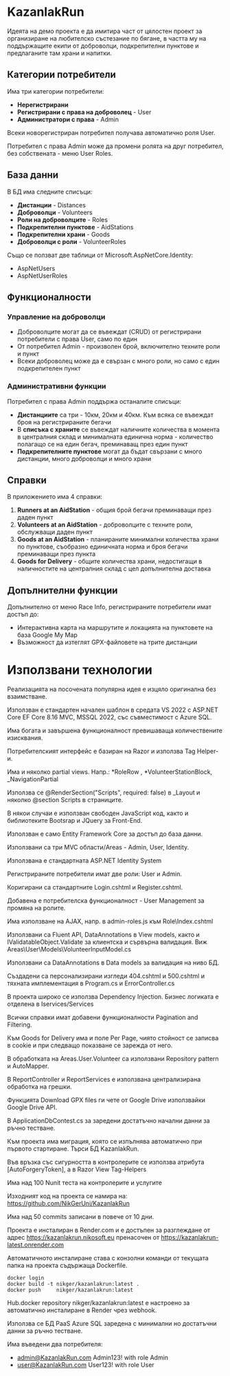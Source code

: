 # KazanlakRun

Идеята на демо проекта е да имитира част от цялостен проект за организиране на любителско състезание по бягане, в частта му на поддържащите екипи от доброволци, подкрепителни пунктове и предлаганите там храни и напитки.

## Категории потребители

Има три категории потребители:
- **Нерегистрирани**
- **Регистрирани с права на доброволец** - User
- **Администратори с права** - Admin

Всеки новорегистриран потребител получава автоматично роля User.

Потребител с права Admin може да промени ролята на друг потребител, без собствената - меню User Roles.

## База данни

В БД има следните списъци:
- **Дистанции** - Distances
- **Доброволци** - Volunteers
- **Роли на доброволците** - Roles
- **Подкрепителни пунктове** - AidStations
- **Подкрепителни храни** - Goods
- **Доброволци с роли** - VolunteerRoles

Също се ползват две таблици от Microsoft.AspNetCore.Identity:
- AspNetUsers
- AspNetUserRoles

## Функционалности

### Управление на доброволци
- Доброволците могат да се въвеждат (CRUD) от регистрирани потребители с права User, само по един
- От потребител Admin - произволен брой, включително техните роли и пункт
- Всеки доброволец може да е свързан с много роли, но само с един подкрепителен пункт

### Административни функции
Потребител с права Admin поддържа останалите списъци:
- **Дистанциите** са три - 10км, 20км и 40км. Към всяка се въвеждат броя на регистрираните бегачи
- В **списъка с храните** се въвеждат наличните количества в момента в централния склад и минималната единична норма - количество полагащо се на един бегач, преминаващ през един пункт
- **Подкрепителните пунктове** могат да бъдат свързани с много дистанции, много доброволци и много храни

## Справки

В приложението има 4 справки:
1. **Runners at an AidStation** - общия брой бегачи преминаващи през даден пункт
2. **Volunteers at an AidStation** - доброволците с техните роли, обслужващи даден пункт
3. **Goods at an AidStation** - планираните минимални количества храни по пунктове, съобразно единичната норма и броя бегачи преминаващи през пункта
4. **Goods for Delivery** - общите количества храни, недостигащи в наличностите на централния склад с цел допълнителна доставка

## Допълнителни функции

Допълнително от меню Race Info, регистрираните потребители имат достъп до:
- Интерактивна карта на маршрутите и локацията на пунктовете на база Google My Map
- Възможност да изтеглят GPX-файловете на трите дистанции


# Използвани технологии

Реализацията на посочената популярна идея е изцяло оригинална без взаимстване.

Използван е стандартен начален шаблон в средата VS 2022 с ASP.NET Core EF Core 8.16 MVC, MSSQL 2022, със съвместимост с Azure SQL.

Има богата и завършена функционалност превишаваща количествените изисквания.

Потребителският интерфейс е базиран на Razor и използва Tag Helper-и.

Има и няколко partial views. Напр.: *RoleRow , *VolunteerStationBlock, _NavigationPartial

Използва се @RenderSection("Scripts", required: false) в _Layout и няколко @section Scripts в страниците.

В някои случаи е използван свободен JavaScript код, както и библиотеките Bootsrap и JQuery за Front-End.

Използван е само Entity Framework Core за достъп до база данни.

Използвани са три MVC области/Areas - Admin, User, Identity.

Използвана е стандартната ASP.NET Identity System

Регистрираните потребители имат две роли: User и Admin.

Коригирани са стандартните Login.cshtml и Register.cshtml.

Добавена е потребителска функционалност - User Management за промяна на ролите.

Има използване на AJAX, напр. в admin-roles.js към Role\Index.cshtml

Използвани са Fluent API, DataAnnotations в View models, както и IValidatableObject.Validate за клиентска и сървърна валидация. Виж Areas\User\Models\VolunteerInputModel.cs

Използвани са DataAnnotations в Data models за валидация на ниво БД.

Създадени са персонализирани изгледи 404.cshtml и 500.cshtml и тяхната имплементация в Program.cs и ErrorController.cs

В проекта широко се използва Dependency Injection. Бизнес логиката е отделена в Iservices/Services

Всички справки имат добавени функционалности Pagination and Filtering.

Към Goods for Delivery има и поле Per Page, чиято стойност се записва в cookie и при следващо показване се зарежда от него.

В обработката на Areas.User.Volunteer са използвани Repository pattern и AutoMapper.

В ReportController и ReportServices е използвана централизирана обработка на грешки.

Функцията Download GPX files ги чете от Google Drive използвайки Google Drive API.

В ApplicationDbContest.cs за заредени достатъчно начални данни за ръчно тестване.

Към проекта има миграция, която се изпълнява автоматично при първото стартиране. Търси БД KazanlakRun.

Във връзка със сигурността в контролерите се използва атрибута [AutoForgeryToken], a в Razor View Tag-Helpers

Има над 100 Nunit теста на контролерите и услугите

Изходният код на проекта се намира на: https://github.com/NikGerUni/KazanlakRun

Има над 50 commits записани в повече от 10 дни.

Проекта е инсталиран в Render.com и е достъпен за разглеждане от адрес https://kazanlakrun.nikosoft.eu пренасочен от https://kazanlakrun-latest.onrender.com

Автоматичното инсталиране става с конзолни команди от текущата папка на проекта съдържаща Dockerfile.

```
docker login
docker build -t nikger/kazanlakrun:latest .
docker push     nikger/kazanlakrun:latest
```

Hub.docker repository nikger/kazanlakrun:latest e настроено за автоматично инсталиране в Render чрез webhook.

Използва се БД PaaS Azure SQL заредена с минимални но достатъчни данни за ръчно тестване.

Има въведени два потребителя:
- admin@KazanlakRun.com Admin123! with role Admin
- user@KazanlakRun.com User123! with role User
